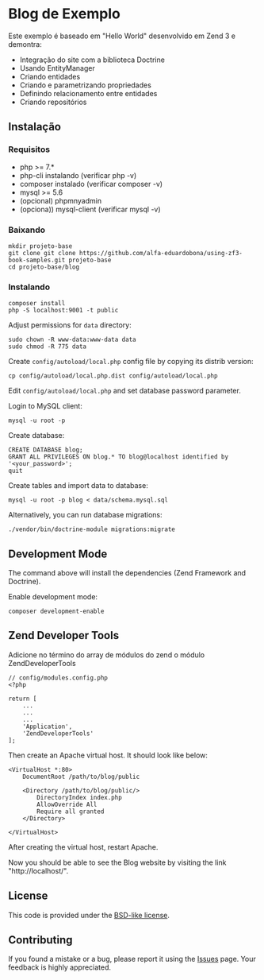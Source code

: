 Blog de Exemplo
==================================================

Este exemplo é baseado em "Hello World" desenvolvido em Zend 3 e demontra:

  * Integração do site com a biblioteca Doctrine
  * Usando EntityManager
  * Criando entidades
  * Criando e parametrizando propriedades
  * Definindo relacionamento entre entidades
  * Criando repositórios

## Instalação

### Requisitos

- php >= 7.*
- php-cli instalando (verificar php -v)
- composer instalado (verificar composer -v)
- mysql >= 5.6
- (opcional) phpmnyadmin
- (opciona)) mysql-client (verificar mysql -v)

### Baixando

```
mkdir projeto-base
git clone git clone https://github.com/alfa-eduardobona/using-zf3-book-samples.git projeto-base
cd projeto-base/blog
```

### Instalando

```
composer install
php -S localhost:9001 -t public
```

Adjust permissions for `data` directory:

```
sudo chown -R www-data:www-data data
sudo chmod -R 775 data
```

Create `config/autoload/local.php` config file by copying its distrib version:

```
cp config/autoload/local.php.dist config/autoload/local.php
```

Edit `config/autoload/local.php` and set database password parameter.

Login to MySQL client:

```
mysql -u root -p
```

Create database:

```
CREATE DATABASE blog;
GRANT ALL PRIVILEGES ON blog.* TO blog@localhost identified by '<your_password>';
quit
```

Create tables and import data to database:

```
mysql -u root -p blog < data/schema.mysql.sql
```

Alternatively, you can run database migrations:

```
./vendor/bin/doctrine-module migrations:migrate
```

## Development Mode

The command above will install the dependencies (Zend Framework and Doctrine).

Enable development mode:

```
composer development-enable
```

## Zend Developer Tools

Adicione no término do array de módulos do zend o módulo ZendDeveloperTools

```
// config/modules.config.php
<?php

return [
    ...
    ...
    ...
    'Application',
    'ZendDeveloperTools'
];

```

Then create an Apache virtual host. It should look like below:

```
<VirtualHost *:80>
    DocumentRoot /path/to/blog/public
    
	<Directory /path/to/blog/public/>
        DirectoryIndex index.php
        AllowOverride All
        Require all granted
    </Directory>

</VirtualHost>
```
After creating the virtual host, restart Apache.

Now you should be able to see the Blog website by visiting the link "http://localhost/". 
 
## License

This code is provided under the [BSD-like license](https://en.wikipedia.org/wiki/BSD_licenses). 

## Contributing

If you found a mistake or a bug, please report it using the [Issues](https://github.com/olegkrivtsov/using-zf3-book-samples/issues) page. Your feedback is highly appreciated.
